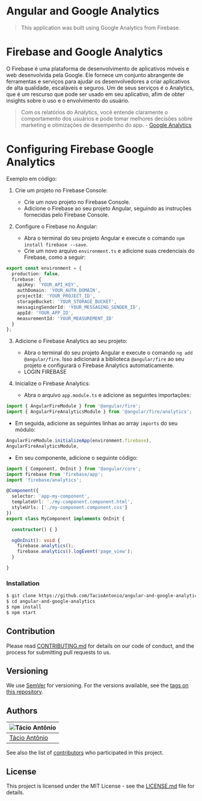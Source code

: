 # Angular and Google Analytics
> This application was built using Google Analytics from Firebase.

# Firebase and Google Analytics
O Firebase é uma plataforma de desenvolvimento de aplicativos móveis e web desenvolvida pela Google. Ele fornece um conjunto abrangente de ferramentas e serviços para ajudar os desenvolvedores a criar aplicativos de alta qualidade, escaláveis e seguros.
Um de seus serviços é o Analytics, que é um rescurso que pode ser usado em seu aplicativo, afim de obter
insights sobre o uso e o envolvimento do usuário.
>Com os relatórios do Analytics, você entende claramente o comportamento dos usuários e pode tomar melhores decisões sobre marketing e otimizações de desempenho do app. - [Google Analytics](https://firebase.google.com/docs/analytics?hl=pt-br)

# Configuring Firebase Google Analytics
Exemplo em código:

1. Crie um projeto no Firebase Console:
   - Crie um novo projeto no Firebase Console.
   - Adicione o Firebase ao seu projeto Angular, seguindo as instruções fornecidas pelo Firebase Console.

2. Configure o Firebase no Angular:
   - Abra o terminal do seu projeto Angular e execute o comando `npm install firebase --save`.
   - Crie um novo arquivo `environment.ts` e adicione suas credenciais do Firebase, como a seguir:

```typescript
export const environment = {
  production: false,
  firebase: {
    apiKey: 'YOUR_API_KEY',
    authDomain: 'YOUR_AUTH_DOMAIN',
    projectId: 'YOUR_PROJECT_ID',
    storageBucket: 'YOUR_STORAGE_BUCKET',
    messagingSenderId: 'YOUR_MESSAGING_SENDER_ID',
    appId: 'YOUR_APP_ID',
    measurementId: 'YOUR_MEASUREMENT_ID'
  }
};
```

3. Adicione o Firebase Analytics ao seu projeto:
   - Abra o terminal do seu projeto Angular e execute o comando `ng add @angular/fire`. Isso adicionará a biblioteca `@angular/fire` ao seu projeto e configurará o Firebase Analytics automaticamente.
   - LOGIN FIREBASE

4. Inicialize o Firebase Analytics:
   - Abra o arquivo `app.module.ts` e adicione as seguintes importações:

```typescript
import { AngularFireModule } from '@angular/fire';
import { AngularFireAnalyticsModule } from '@angular/fire/analytics';
```

- Em seguida, adicione as seguintes linhas ao array `imports` do seu módulo:

```typescript
AngularFireModule.initializeApp(environment.firebase),
AngularFireAnalyticsModule,
```

- Em seu componente, adicione o seguinte código:

```typescript
import { Component, OnInit } from '@angular/core';
import firebase from 'firebase/app';
import 'firebase/analytics';

@Component({
  selector: 'app-my-component',
  templateUrl: './my-component.component.html',
  styleUrls: ['./my-component.component.css']
})
export class MyComponent implements OnInit {

  constructor() { }

  ngOnInit(): void {
    firebase.analytics();
    firebase.analytics().logEvent('page_view');
  }

}
```

### Installation
```sh
$ git clone https://github.com/TacioAntonio/angular-and-google-analytics
$ cd angular-and-google-analytics
$ npm install
$ npm start
```

## Contribution
Please read [CONTRIBUTING.md](https://github.com/TacioAntonio/angular-and-google-analytics/blob/master/CONTRIBUTING.md) for details on our code of conduct, and the process for submitting pull requests to us.

## Versioning
We use [SemVer](http://semver.org/) for versioning. For the versions available, see the [tags on this repository](https://github.com/TacioAntonio/angular-and-google-analytics/tags).

## Authors
| ![Tácio Antônio](https://avatars2.githubusercontent.com/u/44682965?s=150&=4)
| -
| [Tácio Antônio](https://github.com/TacioAntonio/)

See also the list of [contributors](https://github.com/TacioAntonio/angular-and-google-analytics/graphs/contributors) who participated in this project.

## License
This project is licensed under the MIT License - see the [LICENSE.md](https://github.com/TacioAntonio/angular-and-google-analytics/blob/master/LICENSE.md) file for details.


